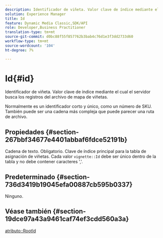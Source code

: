 ```yaml
---
description: Identificador de viñeta. Valor clave de índice mediante el cual el servidor busca los registros del archivo de mapa de viñetas.
solution: Experience Manager
title: Id
feature: Dynamic Media Classic,SDK/API
role: Developer,Business Practitioner
translation-type: tm+mt
source-git-commit: d0bc88f55f857762b3bab4c76d1e3f3dd2733d60
workflow-type: tm+mt
source-wordcount: '104'
ht-degree: 7%

---
```



# Id{#id}

Identificador de viñeta. Valor clave de índice mediante el cual el servidor busca los registros del archivo de mapa de viñetas.

Normalmente es un identificador corto y único, como un número de SKU. También puede ser una cadena más compleja que puede parecer una ruta de archivo.

## Propiedades {#section-267bbf34677e4401abbaf6fdce52191b}

Cadena de texto. Obligatorio. Clave de índice principal para la tabla de asignación de viñetas. Cada valor `vignette::Id` debe ser único dentro de la tabla y no debe contener caracteres &#39;,&#39;.

## Predeterminado {#section-736d3419b19045efa00887cb595b0337}

Ninguno.

## Véase también {#section-19dce97a43a9461caf74ef3cdd560a3a}

[atributo::RootId](../../../../../ir-api/material-cat/image-rendering-api-ref/c-ir-material-catalog/c-ir-attributes-reference/r-ir-rootid.md#reference-54b42b7125824be593378c1accb70d5a)
